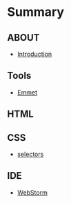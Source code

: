 # Summary

## ABOUT

* [Introduction](README.md)

## Tools

* [Emmet](tools/emmet.md)

## HTML

## CSS

* [selectors](CSS-selectors.md)

## IDE

* [WebStorm](ide/webstorm.md)

